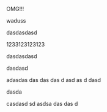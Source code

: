 OMG!!!

waduss

dasdasdasd

1233123123123

dasdasdasd

dasdasd

adasdas das das das d asd as d dasd

dasda


casdasd
sd
asdsa
das
das
d
